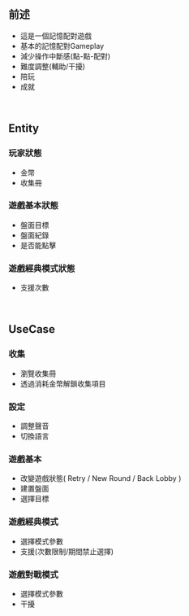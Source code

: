 ## 前述
- 這是一個記憶配對遊戲
- 基本的記憶配對Gameplay
- 減少操作中斷感(點-點-配對)
- 難度調整(輔助/干擾)
- 陪玩
- 成就

<br/> 

## Entity
### 玩家狀態
- 金幣
- 收集冊

### 遊戲基本狀態
- 盤面目標
- 盤面紀錄
- 是否能點擊

### 遊戲經典模式狀態
- 支援次數

<br/> 

## UseCase
### 收集
- 瀏覽收集冊
- 透過消耗金幣解鎖收集項目

### 設定
- 調整聲音
- 切換語言

### 遊戲基本
- 改變遊戲狀態( Retry / New Round / Back Lobby )
- 建置盤面
- 選擇目標

### 遊戲經典模式
- 選擇模式參數
- 支援(次數限制/期間禁止選擇)

### 遊戲對戰模式
- 選擇模式參數
- 干擾
